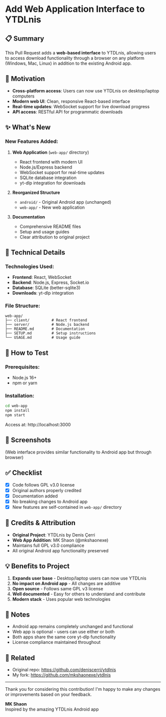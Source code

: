 # Add Web Application Interface to YTDLnis

## 📋 Summary
This Pull Request adds a **web-based interface** to YTDLnis, allowing users to access download functionality through a browser on any platform (Windows, Mac, Linux) in addition to the existing Android app.

## 🎯 Motivation
- **Cross-platform access**: Users can now use YTDLnis on desktop/laptop computers
- **Modern web UI**: Clean, responsive React-based interface
- **Real-time updates**: WebSocket support for live download progress
- **API access**: RESTful API for programmatic downloads

## ✨ What's New

### New Features Added:
1. **Web Application** (`web-app/` directory)
   - React frontend with modern UI
   - Node.js/Express backend
   - WebSocket support for real-time updates
   - SQLite database integration
   - yt-dlp integration for downloads

2. **Reorganized Structure**
   - `android/` - Original Android app (unchanged)
   - `web-app/` - New web application

3. **Documentation**
   - Comprehensive README files
   - Setup and usage guides
   - Clear attribution to original project

## 🔧 Technical Details

### Technologies Used:
- **Frontend**: React, WebSocket
- **Backend**: Node.js, Express, Socket.io
- **Database**: SQLite (better-sqlite3)
- **Downloads**: yt-dlp integration

### File Structure:
```
web-app/
├── client/          # React frontend
├── server/          # Node.js backend
├── README.md        # Documentation
├── SETUP.md         # Setup instructions
└── USAGE.md         # Usage guide
```

## 🚀 How to Test

### Prerequisites:
- Node.js 16+
- npm or yarn

### Installation:
```bash
cd web-app
npm install
npm start
```

Access at: http://localhost:3000

## 📸 Screenshots
(Web interface provides similar functionality to Android app but through browser)

## ✅ Checklist
- [x] Code follows GPL v3.0 license
- [x] Original authors properly credited
- [x] Documentation added
- [x] No breaking changes to Android app
- [x] New features are self-contained in `web-app/` directory

## 🙏 Credits & Attribution
- **Original Project**: YTDLnis by Denis Çerri
- **Web App Addition**: MK Shaon (@mkshaonexe)
- Maintains full GPL v3.0 compliance
- All original Android app functionality preserved

## 💡 Benefits to Project
1. **Expands user base** - Desktop/laptop users can now use YTDLnis
2. **No impact on Android app** - All changes are additive
3. **Open source** - Follows same GPL v3 license
4. **Well documented** - Easy for others to understand and contribute
5. **Modern stack** - Uses popular web technologies

## 📝 Notes
- Android app remains completely unchanged and functional
- Web app is optional - users can use either or both
- Both apps share the same core yt-dlp functionality
- License compliance maintained throughout

## 🔗 Related
- Original repo: https://github.com/deniscerri/ytdlnis
- My fork: https://github.com/mkshaonexe/ytdlnis

---

Thank you for considering this contribution! I'm happy to make any changes or improvements based on your feedback.

**MK Shaon**  
Inspired by the amazing YTDLnis Android app


